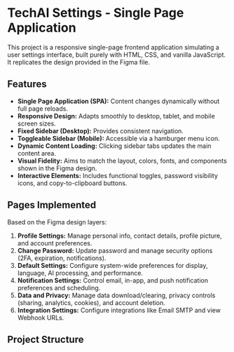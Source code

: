# TechAI Settings - Single Page Application

This project is a responsive single-page frontend application simulating a user settings interface, built purely with HTML, CSS, and vanilla JavaScript. It replicates the design provided in the Figma file.

## Features

*   **Single Page Application (SPA):** Content changes dynamically without full page reloads.
*   **Responsive Design:** Adapts smoothly to desktop, tablet, and mobile screen sizes.
*   **Fixed Sidebar (Desktop):** Provides consistent navigation.
*   **Toggleable Sidebar (Mobile):** Accessible via a hamburger menu icon.
*   **Dynamic Content Loading:** Clicking sidebar tabs updates the main content area.
*   **Visual Fidelity:** Aims to match the layout, colors, fonts, and components shown in the Figma design.
*   **Interactive Elements:** Includes functional toggles, password visibility icons, and copy-to-clipboard buttons.

## Pages Implemented

Based on the Figma design layers:

1.  **Profile Settings:** Manage personal info, contact details, profile picture, and account preferences.
2.  **Change Password:** Update password and manage security options (2FA, expiration, notifications).
3.  **Default Settings:** Configure system-wide preferences for display, language, AI processing, and performance.
4.  **Notification Settings:** Control email, in-app, and push notification preferences and scheduling.
5.  **Data and Privacy:** Manage data download/clearing, privacy controls (sharing, analytics, cookies), and account deletion.
6.  **Integration Settings:** Configure integrations like Email SMTP and view Webhook URLs.

## Project Structure